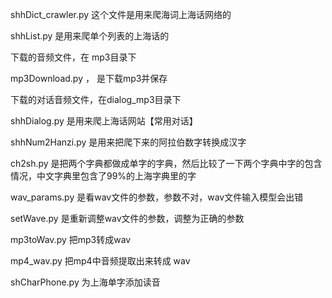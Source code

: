 shhDict_crawler.py 这个文件是用来爬海词上海话网络的

shhList.py 是用来爬单个列表的上海话的

下载的音频文件，在 mp3目录下

mp3Download.py ， 是下载mp3并保存

下载的对话音频文件，在dialog_mp3目录下

shhDialog.py 是用来爬上海话网站【常用对话】

shhNum2Hanzi.py 是用来把爬下来的阿拉伯数字转换成汉字

ch2sh.py 是把两个字典都做成单字的字典，然后比较了一下两个字典中字的包含情况，中文字典里包含了99%的上海字典里的字

wav_params.py 是看wav文件的参数，参数不对，wav文件输入模型会出错

setWave.py 是重新调整wav文件的参数，调整为正确的参数

mp3toWav.py 把mp3转成wav

mp4_wav.py 把mp4中音频提取出来转成 wav

shCharPhone.py 为上海单字添加读音